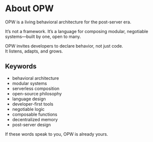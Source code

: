 # About OPW

OPW is a living behavioral architecture for the post-server era.

It’s not a framework. It’s a language for composing modular, negotiable systems—built by one, open to many.

OPW invites developers to declare behavior, not just code.  
It listens, adapts, and grows.

## Keywords

- behavioral architecture  
- modular systems  
- serverless composition  
- open-source philosophy  
- language design  
- developer-first tools  
- negotiable logic  
- composable functions  
- decentralized memory  
- post-server design

If these words speak to you, OPW is already yours.
